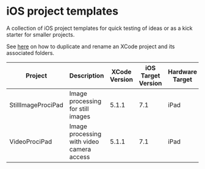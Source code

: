 # iOS project templates

A collection of iOS project templates for quick testing of ideas or as a kick starter for smaller projects.

See [here](http://stackoverflow.com/questions/17744319/duplicate-and-rename-xcode-project-associated-folders) on how to duplicate and rename an XCode project and its associated folders.

Project | Description | XCode Version | iOS Target Version | Hardware Target | Other Notes
------- | ----------- | ------------- | ------------------ | --------------- | -----------
StillImageProciPad | Image processing for still images | 5.1.1 | 7.1 | iPad | ARC disabled
VideoProciPad | Image processing with video camera access | 5.1.1 | 7.1 | iPad | ARC disabled